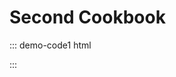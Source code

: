 # Second Cookbook

::: demo-code1 html

<html>
<fw-icon name="add-contact"></fw-icon>
</html>
<script>
document.querySelector("fw-icon").addEventListener("click", () => {
  alert("icon clicked");
});
</script>

:::